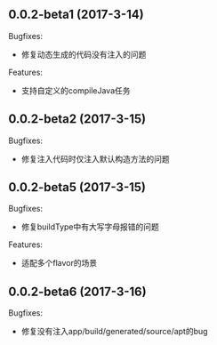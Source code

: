## 0.0.2-beta1 (2017-3-14)

Bugfixes:

  - 修复动态生成的代码没有注入的问题

Features:

  - 支持自定义的compileJava任务

## 0.0.2-beta2 (2017-3-15)

Bugfixes:

  - 修复注入代码时仅注入默认构造方法的问题

## 0.0.2-beta5 (2017-3-15)

Bugfixes:

  - 修复buildType中有大写字母报错的问题

Features:

  - 适配多个flavor的场景

## 0.0.2-beta6 (2017-3-16)

Bugfixes:

  - 修复没有注入app/build/generated/source/apt的bug




